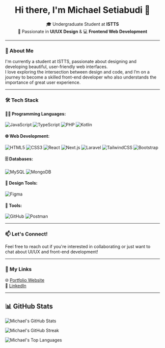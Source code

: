 <h1 align="center">Hi there, I'm Michael Setiabudi 👋</h1>

<p align="center">
  🎓 Undergraduate Student at <strong>ISTTS</strong> <br />
  🎨 Passionate in <strong>UI/UX Design</strong> & 💻 <strong>Frontend Web Development</strong>
</p>

---

### 🌟 About Me

I'm currently a student at ISTTS, passionate about designing and developing beautiful, user-friendly web interfaces.  
I love exploring the intersection between design and code, and I’m on a journey to become a skilled front-end developer who also understands the importance of great user experience.

---

### 🛠️ Tech Stack

#### 👨‍💻 Programming Languages:
![JavaScript](https://img.shields.io/badge/-JavaScript-F7DF1E?style=for-the-badge&logo=javascript&logoColor=000)
![TypeScript](https://img.shields.io/badge/-TypeScript-3178C6?style=for-the-badge&logo=typescript&logoColor=fff)
![PHP](https://img.shields.io/badge/-PHP-777BB4?style=for-the-badge&logo=php&logoColor=fff)
![Kotlin](https://img.shields.io/badge/-Kotlin-7F52FF?style=for-the-badge&logo=kotlin&logoColor=fff)

#### 🌐 Web Development:
![HTML5](https://img.shields.io/badge/-HTML5-E34F26?style=for-the-badge&logo=html5&logoColor=fff)
![CSS3](https://img.shields.io/badge/-CSS3-1572B6?style=for-the-badge&logo=css3)
![React](https://img.shields.io/badge/-React-61DAFB?style=for-the-badge&logo=react&logoColor=000)
![Next.js](https://img.shields.io/badge/-Next.js-000?style=for-the-badge&logo=next.js&logoColor=fff)
![Laravel](https://img.shields.io/badge/-Laravel-FF2D20?style=for-the-badge&logo=laravel&logoColor=fff)
![TailwindCSS](https://img.shields.io/badge/-Tailwind%20CSS-38B2AC?style=for-the-badge&logo=tailwind-css&logoColor=fff)
![Bootstrap](https://img.shields.io/badge/-Bootstrap-7952B3?style=for-the-badge&logo=bootstrap&logoColor=fff)

#### 🗄️ Databases:
![MySQL](https://img.shields.io/badge/-MySQL-4479A1?style=for-the-badge&logo=mysql&logoColor=fff)
![MongoDB](https://img.shields.io/badge/-MongoDB-47A248?style=for-the-badge&logo=mongodb&logoColor=fff)

#### 🎨 Design Tools:
![Figma](https://img.shields.io/badge/-Figma-F24E1E?style=for-the-badge&logo=figma&logoColor=fff)

#### 🔧 Tools:
![GitHub](https://img.shields.io/badge/-GitHub-181717?style=for-the-badge&logo=github)
![Postman](https://img.shields.io/badge/-Postman-FF6C37?style=for-the-badge&logo=postman)

---

### 📫 Let's Connect!

Feel free to reach out if you're interested in collaborating or just want to chat about UI/UX and front-end development!

---

### 🔗 My Links
🌐 [Portfolio Website](https://www.michaelsetiabudi.my.id)  
💼 [LinkedIn](https://www.linkedin.com/in/michael-setiabudi-032090297/)

---

## 📊 GitHub Stats

![Michael's GitHub Stats](https://github-readme-stats.vercel.app/api?username=michaelsetiabudi&show_icons=true&theme=tokyonight&count_private=true)

![Michael's GitHub Streak](https://github-readme-streak-stats.herokuapp.com?user=michaelsetiabudi&theme=tokyonight&date_format=M%20j%5B%2C%20Y%5D)

![Michael's Top Languages](https://github-readme-stats.vercel.app/api/top-langs/?username=michaelsetiabudi&layout=compact&theme=tokyonight)

<!--
**MichaelSetiabudi/MichaelSetiabudi** is a ✨ _special_ ✨ repository because its `README.md` (this file) appears on your GitHub profile.

Here are some ideas to get you started:

- 🔭 I’m currently working on ...
- 🌱 I’m currently learning ...
- 👯 I’m looking to collaborate on ...
- 🤔 I’m looking for help with ...
- 💬 Ask me about ...
- 📫 How to reach me: ...
- 😄 Pronouns: ...
- ⚡ Fun fact: ...
-->
